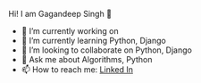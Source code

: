 Hi! I am Gagandeep Singh 👋
- 🔭 I’m currently working on
- 🌱 I’m currently learning Python, Django
- 👯 I’m looking to collaborate on Python, Django
- 💬 Ask me about Algorithms, Python
- 📫 How to reach me: [Linked In](https://www.linkedin.com/in/imgagandeep)
